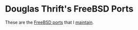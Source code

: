 # Douglas Thrift's FreeBSD Ports

These are the [FreeBSD ports] that I [maintain].

[FreeBSD ports]: https://www.freebsd.org/ports/index.html
[maintain]: https://www.freebsd.org/cgi/ports.cgi?query=douglas%40douglasthrift.net&stype=maintainer
